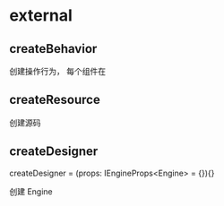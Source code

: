 # external

## createBehavior

创建操作行为， 每个组件在

## createResource

创建源码

## createDesigner

createDesigner = (props: IEngineProps\<Engine\> = {}){}

创建 Engine
